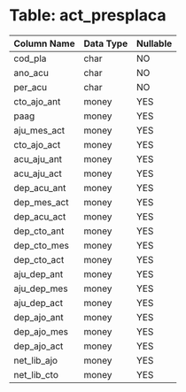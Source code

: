 # Table: act_presplaca

| Column Name | Data Type | Nullable |
|-------------|-----------|----------|
| cod_pla | char | NO |
| ano_acu | char | NO |
| per_acu | char | NO |
| cto_ajo_ant | money | YES |
| paag | money | YES |
| aju_mes_act | money | YES |
| cto_ajo_act | money | YES |
| acu_aju_ant | money | YES |
| acu_aju_act | money | YES |
| dep_acu_ant | money | YES |
| dep_mes_act | money | YES |
| dep_acu_act | money | YES |
| dep_cto_ant | money | YES |
| dep_cto_mes | money | YES |
| dep_cto_act | money | YES |
| aju_dep_ant | money | YES |
| aju_dep_mes | money | YES |
| aju_dep_act | money | YES |
| dep_ajo_ant | money | YES |
| dep_ajo_mes | money | YES |
| dep_ajo_act | money | YES |
| net_lib_ajo | money | YES |
| net_lib_cto | money | YES |
